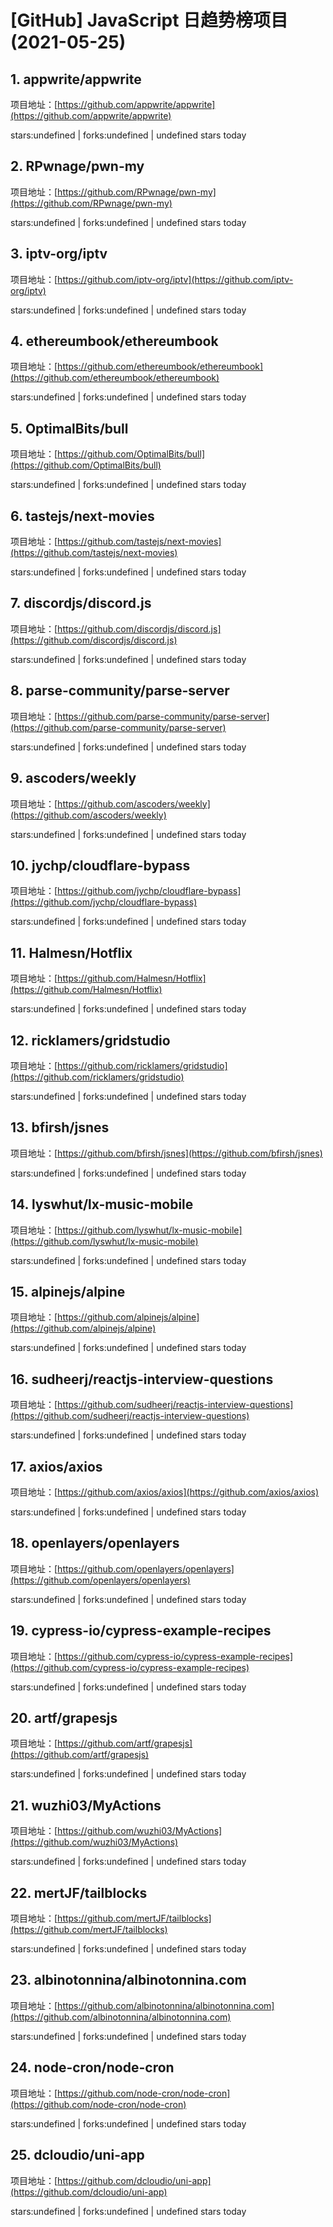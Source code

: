 # [GitHub] JavaScript 日趋势榜项目(2021-05-25)

## 1. appwrite/appwrite 

项目地址：[https://github.com/appwrite/appwrite](https://github.com/appwrite/appwrite)

stars:undefined | forks:undefined | undefined stars today 



## 2. RPwnage/pwn-my 

项目地址：[https://github.com/RPwnage/pwn-my](https://github.com/RPwnage/pwn-my)

stars:undefined | forks:undefined | undefined stars today 



## 3. iptv-org/iptv 

项目地址：[https://github.com/iptv-org/iptv](https://github.com/iptv-org/iptv)

stars:undefined | forks:undefined | undefined stars today 



## 4. ethereumbook/ethereumbook 

项目地址：[https://github.com/ethereumbook/ethereumbook](https://github.com/ethereumbook/ethereumbook)

stars:undefined | forks:undefined | undefined stars today 



## 5. OptimalBits/bull 

项目地址：[https://github.com/OptimalBits/bull](https://github.com/OptimalBits/bull)

stars:undefined | forks:undefined | undefined stars today 



## 6. tastejs/next-movies 

项目地址：[https://github.com/tastejs/next-movies](https://github.com/tastejs/next-movies)

stars:undefined | forks:undefined | undefined stars today 



## 7. discordjs/discord.js 

项目地址：[https://github.com/discordjs/discord.js](https://github.com/discordjs/discord.js)

stars:undefined | forks:undefined | undefined stars today 



## 8. parse-community/parse-server 

项目地址：[https://github.com/parse-community/parse-server](https://github.com/parse-community/parse-server)

stars:undefined | forks:undefined | undefined stars today 



## 9. ascoders/weekly 

项目地址：[https://github.com/ascoders/weekly](https://github.com/ascoders/weekly)

stars:undefined | forks:undefined | undefined stars today 



## 10. jychp/cloudflare-bypass 

项目地址：[https://github.com/jychp/cloudflare-bypass](https://github.com/jychp/cloudflare-bypass)

stars:undefined | forks:undefined | undefined stars today 



## 11. Halmesn/Hotflix 

项目地址：[https://github.com/Halmesn/Hotflix](https://github.com/Halmesn/Hotflix)

stars:undefined | forks:undefined | undefined stars today 



## 12. ricklamers/gridstudio 

项目地址：[https://github.com/ricklamers/gridstudio](https://github.com/ricklamers/gridstudio)

stars:undefined | forks:undefined | undefined stars today 



## 13. bfirsh/jsnes 

项目地址：[https://github.com/bfirsh/jsnes](https://github.com/bfirsh/jsnes)

stars:undefined | forks:undefined | undefined stars today 



## 14. lyswhut/lx-music-mobile 

项目地址：[https://github.com/lyswhut/lx-music-mobile](https://github.com/lyswhut/lx-music-mobile)

stars:undefined | forks:undefined | undefined stars today 



## 15. alpinejs/alpine 

项目地址：[https://github.com/alpinejs/alpine](https://github.com/alpinejs/alpine)

stars:undefined | forks:undefined | undefined stars today 



## 16. sudheerj/reactjs-interview-questions 

项目地址：[https://github.com/sudheerj/reactjs-interview-questions](https://github.com/sudheerj/reactjs-interview-questions)

stars:undefined | forks:undefined | undefined stars today 



## 17. axios/axios 

项目地址：[https://github.com/axios/axios](https://github.com/axios/axios)

stars:undefined | forks:undefined | undefined stars today 



## 18. openlayers/openlayers 

项目地址：[https://github.com/openlayers/openlayers](https://github.com/openlayers/openlayers)

stars:undefined | forks:undefined | undefined stars today 



## 19. cypress-io/cypress-example-recipes 

项目地址：[https://github.com/cypress-io/cypress-example-recipes](https://github.com/cypress-io/cypress-example-recipes)

stars:undefined | forks:undefined | undefined stars today 



## 20. artf/grapesjs 

项目地址：[https://github.com/artf/grapesjs](https://github.com/artf/grapesjs)

stars:undefined | forks:undefined | undefined stars today 



## 21. wuzhi03/MyActions 

项目地址：[https://github.com/wuzhi03/MyActions](https://github.com/wuzhi03/MyActions)

stars:undefined | forks:undefined | undefined stars today 



## 22. mertJF/tailblocks 

项目地址：[https://github.com/mertJF/tailblocks](https://github.com/mertJF/tailblocks)

stars:undefined | forks:undefined | undefined stars today 



## 23. albinotonnina/albinotonnina.com 

项目地址：[https://github.com/albinotonnina/albinotonnina.com](https://github.com/albinotonnina/albinotonnina.com)

stars:undefined | forks:undefined | undefined stars today 



## 24. node-cron/node-cron 

项目地址：[https://github.com/node-cron/node-cron](https://github.com/node-cron/node-cron)

stars:undefined | forks:undefined | undefined stars today 



## 25. dcloudio/uni-app 

项目地址：[https://github.com/dcloudio/uni-app](https://github.com/dcloudio/uni-app)

stars:undefined | forks:undefined | undefined stars today 



